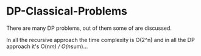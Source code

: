 # DP-Classical-Problems
There are many DP problems, out of them some of are discussed. 

In all the recursive approach the time complexity is O(2^n) and in all the DP approach it's O(n*m) / O(n*sum)...
